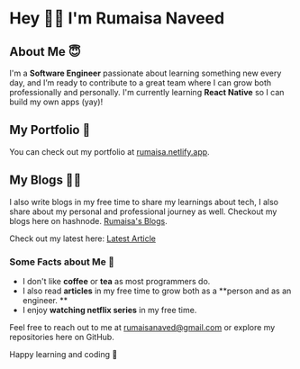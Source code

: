 # Hey 👋🏻 I'm Rumaisa Naveed

## About Me 😇
I'm a **Software Engineer** passionate about learning something new every day, and I’m ready to contribute to a great team where I can grow both professionally and personally.
I'm currently learning **React Native** so I can build my own apps (yay)!

## My Portfolio 🚀
You can check out my portfolio at [rumaisa.netlify.app](https://rumaisa.netlify.app).

## My Blogs ✍🏻
I also write blogs in my free time to share my learnings about tech, I also share about my personal and professional journey as well. Checkout my blogs here on hashnode. 
[Rumaisa's Blogs](https://rumaisanaveed.hashnode.dev/).

Check out my latest here: 
[Latest Article](https://rumaisanaveed.hashnode.dev/how-to-add-a-good-readme-in-your-github-projects)

### Some Facts about Me 🤔
- I don't like **coffee** or **tea** as most programmers do.
- I also read **articles** in my free time to grow both as a **person and as an engineer. **
- I enjoy **watching netflix series** in my free time.

Feel free to reach out to me at rumaisanaved@gmail.com or explore my repositories here on GitHub. 

Happy learning and coding 🤍
